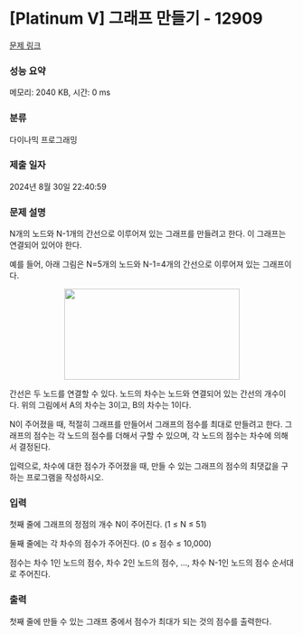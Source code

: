 # [Platinum V] 그래프 만들기 - 12909 

[문제 링크](https://www.acmicpc.net/problem/12909) 

### 성능 요약

메모리: 2040 KB, 시간: 0 ms

### 분류

다이나믹 프로그래밍

### 제출 일자

2024년 8월 30일 22:40:59

### 문제 설명

<p>N개의 노드와 N-1개의 간선으로 이루어져 있는 그래프를 만들려고 한다. 이 그래프는 연결되어 있어야 한다.</p>

<p>예를 들어, 아래 그림은 N=5개의 노드와 N-1=4개의 간선으로 이루어져 있는 그래프이다.</p>

<p style="text-align:center"><img alt="" src="https://onlinejudgeimages.s3-ap-northeast-1.amazonaws.com/problem/12909/1.gif" style="height:161px; width:310px"></p>

<p>간선은 두 노드를 연결할 수 있다. 노드의 차수는 노드와 연결되어 있는 간선의 개수이다. 위의 그림에서 A의 차수는 3이고, B의 차수는 1이다.</p>

<p>N이 주어졌을 때, 적절히 그래프를 만들어서 그래프의 점수를 최대로 만들려고 한다. 그래프의 점수는 각 노드의 점수를 더해서 구할 수 있으며, 각 노드의 점수는 차수에 의해서 결정된다.</p>

<p>입력으로, 차수에 대한 점수가 주어졌을 때, 만들 수 있는 그래프의 점수의 최댓값을 구하는 프로그램을 작성하시오. </p>

### 입력 

 <p>첫째 줄에 그래프의 정점의 개수 N이 주어진다. (1 ≤ N ≤ 51)</p>

<p>둘째 줄에는 각 차수의 점수가 주어진다. (0 ≤ 점수 ≤ 10,000)</p>

<p>점수는 차수 1인 노드의 점수, 차수 2인 노드의 점수, ..., 차수 N-1인 노드의 점수 순서대로 주어진다.</p>

### 출력 

 <p>첫째 줄에 만들 수 있는 그래프 중에서 점수가 최대가 되는 것의 점수를 출력한다.</p>

